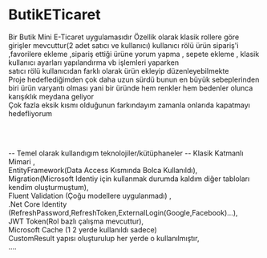 # ButikETicaret
Bir Butik Mini E-Ticaret uygulamasıdır 
Özellik olarak klasik rollere göre girişler mevcuttur(2 adet satıcı ve kullanıcı)
kullanıcı rölü  ürün sipariş'i ,favorilere ekleme ,sipariş ettiği ürüne yorum yapma , sepete ekleme , klasik kullanıcı ayarları yapılandırma vb işlemleri yaparken <br/>
satıcı rölü kullanıcıdan farklı olarak ürün ekleyip düzenleyebilmekte <br/>
Proje hedeflediğimden çok daha uzun sürdü bunun en büyük sebeplerinden biri ürün varyantı olması yani bir üründe hem renkler hem bedenler olunca karışıklık meydana geliyor <br/>
Çok fazla eksik kısmı olduğunun farkındayım zamanla onlarıda kapatmayı hedefliyorum

<br/>
<br/>

-- Temel olarak kullandıgım teknolojiler/kütüphaneler --
Klasik Katmanlı Mimari ,<br />
EntityFramework(Data Access Kısmında Bolca Kullanıldı), <br />
Migration(Microsoft Identiy için kullanmak durumda kaldım diğer tabloları kendim oluşturmuştum), <br />
Fluent Validation (Çoğu modellere uygulanmadı) , <br />
.Net Core Identity (RefreshPassword,RefreshToken,ExternalLogin(Google,Facebook)...), <br />
JWT Token(Rol bazlı çalışma mevcuttur),  <br />
Microsoft Cache (1 2 yerde kullanıldı sadece) <br />
CustomResult yapısı oluşturulup her yerde o kullanılmıştır, <br />
....

<br/>
<br/>
